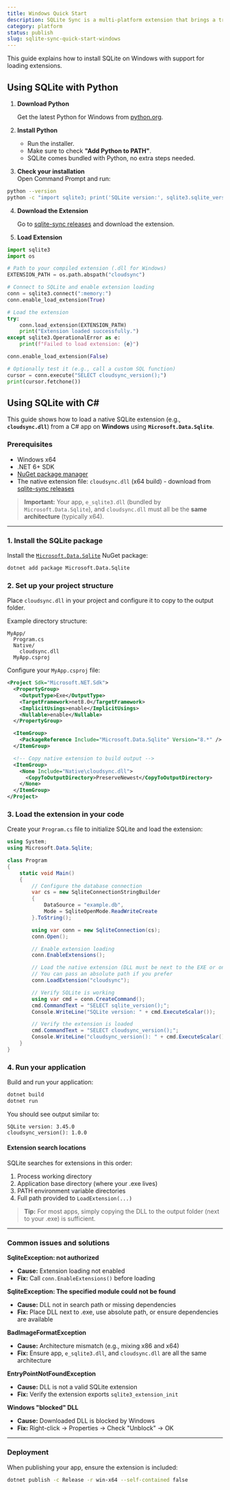 ```yaml
---
title: Windows Quick Start
description: SQLite Sync is a multi-platform extension that brings a true local-first experience to your applications with minimal effort.
category: platform
status: publish
slug: sqlite-sync-quick-start-windows
---
```


This guide explains how to install SQLite on Windows with support for loading extensions.

## Using SQLite with Python

1. **Download Python**  

   Get the latest Python for Windows from <a href="https://www.python.org/downloads/windows/" target="_blank">python.org</a>.

2. **Install Python**

   - Run the installer.
   - Make sure to check **"Add Python to PATH"**.
   - SQLite comes bundled with Python, no extra steps needed.

3. **Check your installation**  
   Open Command Prompt and run:

  ```bash
  python --version
  python -c "import sqlite3; print('SQLite version:', sqlite3.sqlite_version)"
  ```

4. **Download the Extension**

   Go to <a href="https://github.com/sqliteai/sqlite-sync/releases" target="_blank">sqlite-sync releases</a> and download the extension.

5. **Load Extension**
  ```python
  import sqlite3
  import os

  # Path to your compiled extension (.dll for Windows)
  EXTENSION_PATH = os.path.abspath("cloudsync")

  # Connect to SQLite and enable extension loading
  conn = sqlite3.connect(":memory:")
  conn.enable_load_extension(True)

  # Load the extension
  try:
      conn.load_extension(EXTENSION_PATH)
      print("Extension loaded successfully.")
  except sqlite3.OperationalError as e:
      print(f"Failed to load extension: {e}")

  conn.enable_load_extension(False)

  # Optionally test it (e.g., call a custom SQL function)
  cursor = conn.execute("SELECT cloudsync_version();")
  print(cursor.fetchone())
  ```

## Using SQLite with C#

This guide shows how to load a native SQLite extension (e.g., **`cloudsync.dll`**) from a C# app on **Windows** using **`Microsoft.Data.Sqlite`**.

### Prerequisites

- Windows x64
- .NET 6+ SDK
- <a href="https://learn.microsoft.com/en-us/nuget/install-nuget-client-tools?tabs=windows" target="_blank">NuGet package manager</a>
- The native extension file: `cloudsync.dll` (x64 build) - download from <a href="https://github.com/sqliteai/sqlite-sync/releases" target="_blank">sqlite-sync releases</a>

> **Important:** Your app, `e_sqlite3.dll` (bundled by `Microsoft.Data.Sqlite`), and `cloudsync.dll` must all be the **same architecture** (typically x64).

---

### 1. Install the SQLite package

Install the <a href="https://www.nuget.org/packages/Microsoft.Data.Sqlite" target="_blank">`Microsoft.Data.Sqlite`</a> NuGet package:

```bash
dotnet add package Microsoft.Data.Sqlite
```

### 2. Set up your project structure

Place `cloudsync.dll` in your project and configure it to copy to the output folder.

Example directory structure:

```
MyApp/
  Program.cs
  Native/
    cloudsync.dll
  MyApp.csproj
```

Configure your `MyApp.csproj` file:

```xml
<Project Sdk="Microsoft.NET.Sdk">
  <PropertyGroup>
    <OutputType>Exe</OutputType>
    <TargetFramework>net8.0</TargetFramework>
    <ImplicitUsings>enable</ImplicitUsings>
    <Nullable>enable</Nullable>
  </PropertyGroup>

  <ItemGroup>
    <PackageReference Include="Microsoft.Data.Sqlite" Version="8.*" />
  </ItemGroup>

  <!-- Copy native extension to build output -->
  <ItemGroup>
    <None Include="Native\cloudsync.dll">
      <CopyToOutputDirectory>PreserveNewest</CopyToOutputDirectory>
    </None>
  </ItemGroup>
</Project>
```

### 3. Load the extension in your code

Create your `Program.cs` file to initialize SQLite and load the extension:

```csharp
using System;
using Microsoft.Data.Sqlite;

class Program
{
    static void Main()
    {
        // Configure the database connection
        var cs = new SqliteConnectionStringBuilder
        {
            DataSource = "example.db",
            Mode = SqliteOpenMode.ReadWriteCreate
        }.ToString();

        using var conn = new SqliteConnection(cs);
        conn.Open();

        // Enable extension loading
        conn.EnableExtensions();

        // Load the native extension (DLL must be next to the EXE or on PATH)
        // You can pass an absolute path if you prefer
        conn.LoadExtension("cloudsync");

        // Verify SQLite is working
        using var cmd = conn.CreateCommand();
        cmd.CommandText = "SELECT sqlite_version();";
        Console.WriteLine("SQLite version: " + cmd.ExecuteScalar());

        // Verify the extension is loaded
        cmd.CommandText = "SELECT cloudsync_version();";
        Console.WriteLine("cloudsync_version(): " + cmd.ExecuteScalar());
    }
}
```

### 4. Run your application

Build and run your application:

```bash
dotnet build
dotnet run
```

You should see output similar to:

```
SQLite version: 3.45.0
cloudsync_version(): 1.0.0
```

#### Extension search locations

SQLite searches for extensions in this order:

1. Process working directory
2. Application base directory (where your .exe lives)
3. PATH environment variable directories
4. Full path provided to `LoadExtension(...)`

> **Tip:** For most apps, simply copying the DLL to the output folder (next to your .exe) is sufficient.

---

### Common issues and solutions

**SqliteException: not authorized**

- **Cause:** Extension loading not enabled
- **Fix:** Call `conn.EnableExtensions()` before loading

**SqliteException: The specified module could not be found**

- **Cause:** DLL not in search path or missing dependencies
- **Fix:** Place DLL next to .exe, use absolute path, or ensure dependencies are available

**BadImageFormatException**

- **Cause:** Architecture mismatch (e.g., mixing x86 and x64)
- **Fix:** Ensure app, `e_sqlite3.dll`, and `cloudsync.dll` are all the same architecture

**EntryPointNotFoundException**

- **Cause:** DLL is not a valid SQLite extension
- **Fix:** Verify the extension exports `sqlite3_extension_init`

**Windows "blocked" DLL**

- **Cause:** Downloaded DLL is blocked by Windows
- **Fix:** Right-click → Properties → Check "Unblock" → OK

---

### Deployment

When publishing your app, ensure the extension is included:

```bash
dotnet publish -c Release -r win-x64 --self-contained false
```
